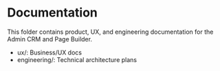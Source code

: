 # Documentation

This folder contains product, UX, and engineering documentation for the Admin CRM and Page Builder.

- ux/: Business/UX docs
- engineering/: Technical architecture plans
